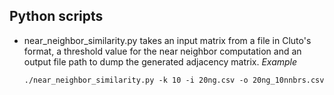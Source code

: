 ## Python scripts

* near_neighbor_similarity.py takes an input matrix from a file in Cluto's format, a threshold value for the near neighbor computation and an output file path to dump the generated adjacency matrix.
    _Example_

    `./near_neighbor_similarity.py -k 10 -i 20ng.csv -o 20ng_10nnbrs.csv`
